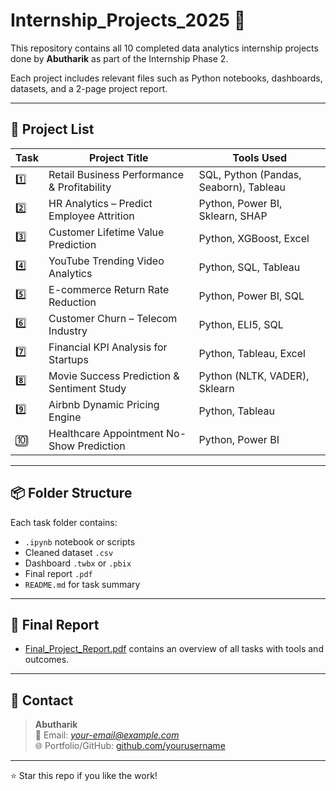 # Internship_Projects_2025 🚀

This repository contains all 10 completed data analytics internship projects done by **Abutharik** as part of the Internship Phase 2.

Each project includes relevant files such as Python notebooks, dashboards, datasets, and a 2-page project report.

---

## 📁 Project List

| Task | Project Title | Tools Used |
|------|---------------|------------|
| 1️⃣ | Retail Business Performance & Profitability | SQL, Python (Pandas, Seaborn), Tableau |
| 2️⃣ | HR Analytics – Predict Employee Attrition | Python, Power BI, Sklearn, SHAP |
| 3️⃣ | Customer Lifetime Value Prediction | Python, XGBoost, Excel |
| 4️⃣ | YouTube Trending Video Analytics | Python, SQL, Tableau |
| 5️⃣ | E-commerce Return Rate Reduction | Python, Power BI, SQL |
| 6️⃣ | Customer Churn – Telecom Industry | Python, ELI5, SQL |
| 7️⃣ | Financial KPI Analysis for Startups | Python, Tableau, Excel |
| 8️⃣ | Movie Success Prediction & Sentiment Study | Python (NLTK, VADER), Sklearn |
| 9️⃣ | Airbnb Dynamic Pricing Engine | Python, Tableau |
| 🔟 | Healthcare Appointment No-Show Prediction | Python, Power BI |

---

## 📦 Folder Structure

Each task folder contains:
- `.ipynb` notebook or scripts
- Cleaned dataset `.csv`
- Dashboard `.twbx` or `.pbix`
- Final report `.pdf`
- `README.md` for task summary

---

## 📄 Final Report

- [Final_Project_Report.pdf](./Final_Project_Report.pdf) contains an overview of all tasks with tools and outcomes.

---

## 💬 Contact

> **Abutharik**  
> 📧 Email: *your-email@example.com*  
> 🌐 Portfolio/GitHub: [github.com/yourusername](https://github.com/yourusername)

---

⭐ Star this repo if you like the work!


